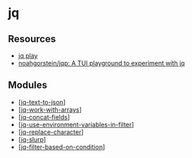 # jq

Resources
---

- [jq play][1]
- [noahgorstein/jqp: A TUI playground to experiment with jq][2]

<!-- Links -->
[1]: https://jqplay.org/
[2]: https://github.com/noahgorstein/jqp

Modules
---

- [[jq-text-to-json]]
- [[jq-work-with-arrays]]
- [[jq-concat-fields]]
- [[jq-use-environment-variables-in-filter]]
- [[jq-replace-character]]
- [[jq-slurp]]
- [[jq-filter-based-on-condition]]

[//begin]: # "Autogenerated link references for markdown compatibility"
[jq-text-to-json]: jq-text-to-json.md "jq Text to JSON"
[jq-work-with-arrays]: jq-work-with-arrays.md "jq Work with Arrays"
[jq-concat-fields]: jq-concat-fields.md "jq Concat Fields"
[jq-use-environment-variables-in-filter]: jq-use-environment-variables-in-filter.md "jq Use Environment Variables in Filter"
[jq-replace-character]: jq-replace-character.md "jq Replace Character"
[jq-slurp]: jq-slurp.md "jq Slurp"
[jq-filter-based-on-condition]: jq-filter-based-on-condition.md "jq Filter based on condition"
[//end]: # "Autogenerated link references"
